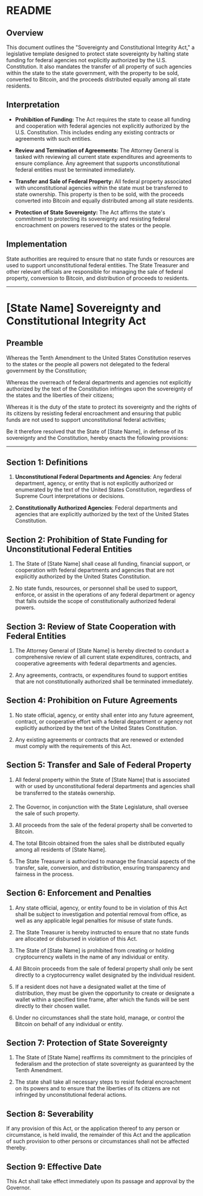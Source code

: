 
# README

## Overview

This document outlines the "Sovereignty and Constitutional Integrity Act," a legislative template designed to protect state sovereignty by halting state funding for federal agencies not explicitly authorized by the U.S. Constitution. It also mandates the transfer of all property of such agencies within the state to the state government, with the property to be sold, converted to Bitcoin, and the proceeds distributed equally among all state residents.

## Interpretation

- **Prohibition of Funding:** The Act requires the state to cease all funding and cooperation with federal agencies not explicitly authorized by the U.S. Constitution. This includes ending any existing contracts or agreements with such entities.

- **Review and Termination of Agreements:** The Attorney General is tasked with reviewing all current state expenditures and agreements to ensure compliance. Any agreement that supports unconstitutional federal entities must be terminated immediately.

- **Transfer and Sale of Federal Property:** All federal property associated with unconstitutional agencies within the state must be transferred to state ownership. This property is then to be sold, with the proceeds converted into Bitcoin and equally distributed among all state residents.

- **Protection of State Sovereignty:** The Act affirms the state's commitment to protecting its sovereignty and resisting federal encroachment on powers reserved to the states or the people.

## Implementation

State authorities are required to ensure that no state funds or resources are used to support unconstitutional federal entities. The State Treasurer and other relevant officials are responsible for managing the sale of federal property, conversion to Bitcoin, and distribution of proceeds to residents.

---

# [State Name] Sovereignty and Constitutional Integrity Act

## Preamble

Whereas the Tenth Amendment to the United States Constitution reserves to the states or the people all powers not delegated to the federal government by the Constitution;

Whereas the overreach of federal departments and agencies not explicitly authorized by the text of the Constitution infringes upon the sovereignty of the states and the liberties of their citizens;

Whereas it is the duty of the state to protect its sovereignty and the rights of its citizens by resisting federal encroachment and ensuring that public funds are not used to support unconstitutional federal activities;

Be it therefore resolved that the State of [State Name], in defense of its sovereignty and the Constitution, hereby enacts the following provisions:

---

## Section 1: Definitions

1. **Unconstitutional Federal Departments and Agencies**: Any federal department, agency, or entity that is not explicitly authorized or enumerated by the text of the United States Constitution, regardless of Supreme Court interpretations or decisions.

2. **Constitutionally Authorized Agencies**: Federal departments and agencies that are explicitly authorized by the text of the United States Constitution.

## Section 2: Prohibition of State Funding for Unconstitutional Federal Entities

1. The State of [State Name] shall cease all funding, financial support, or cooperation with federal departments and agencies that are not explicitly authorized by the United States Constitution.

2. No state funds, resources, or personnel shall be used to support, enforce, or assist in the operations of any federal department or agency that falls outside the scope of constitutionally authorized federal powers.

## Section 3: Review of State Cooperation with Federal Entities

1. The Attorney General of [State Name] is hereby directed to conduct a comprehensive review of all current state expenditures, contracts, and cooperative agreements with federal departments and agencies.

2. Any agreements, contracts, or expenditures found to support entities that are not constitutionally authorized shall be terminated immediately.

## Section 4: Prohibition on Future Agreements

1. No state official, agency, or entity shall enter into any future agreement, contract, or cooperative effort with a federal department or agency not explicitly authorized by the text of the United States Constitution.

2. Any existing agreements or contracts that are renewed or extended must comply with the requirements of this Act.

## Section 5: Transfer and Sale of Federal Property

1. All federal property within the State of [State Name] that is associated with or used by unconstitutional federal departments and agencies shall be transferred to the stateâs ownership.

2. The Governor, in conjunction with the State Legislature, shall oversee the sale of such property.

3. All proceeds from the sale of the federal property shall be converted to Bitcoin.

4. The total Bitcoin obtained from the sales shall be distributed equally among all residents of [State Name].

5. The State Treasurer is authorized to manage the financial aspects of the transfer, sale, conversion, and distribution, ensuring transparency and fairness in the process.

## Section 6: Enforcement and Penalties

1. Any state official, agency, or entity found to be in violation of this Act shall be subject to investigation and potential removal from office, as well as any applicable legal penalties for misuse of state funds.

2. The State Treasurer is hereby instructed to ensure that no state funds are allocated or disbursed in violation of this Act.

3. The State of [State Name] is prohibited from creating or holding cryptocurrency wallets in the name of any individual or entity.

4. All Bitcoin proceeds from the sale of federal property shall only be sent directly to a cryptocurrency wallet designated by the individual resident.

5. If a resident does not have a designated wallet at the time of distribution, they must be given the opportunity to create or designate a wallet within a specified time frame, after which the funds will be sent directly to their chosen wallet.

6. Under no circumstances shall the state hold, manage, or control the Bitcoin on behalf of any individual or entity.


## Section 7: Protection of State Sovereignty

1. The State of [State Name] reaffirms its commitment to the principles of federalism and the protection of state sovereignty as guaranteed by the Tenth Amendment.

2. The state shall take all necessary steps to resist federal encroachment on its powers and to ensure that the liberties of its citizens are not infringed by unconstitutional federal actions.

## Section 8: Severability

If any provision of this Act, or the application thereof to any person or circumstance, is held invalid, the remainder of this Act and the application of such provision to other persons or circumstances shall not be affected thereby.

## Section 9: Effective Date

This Act shall take effect immediately upon its passage and approval by the Governor.
